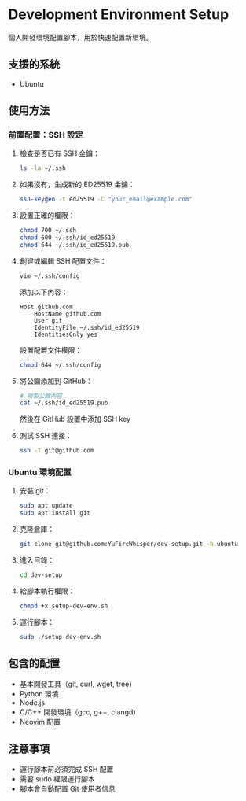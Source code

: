 # Development Environment Setup

個人開發環境配置腳本，用於快速配置新環境。

## 支援的系統
- Ubuntu

## 使用方法

### 前置配置：SSH 設定
1. 檢查是否已有 SSH 金鑰：
   ```bash
   ls -la ~/.ssh
   ```

2. 如果沒有，生成新的 ED25519 金鑰：
   ```bash
   ssh-keygen -t ed25519 -C "your_email@example.com"
   ```

3. 設置正確的權限：
   ```bash
   chmod 700 ~/.ssh
   chmod 600 ~/.ssh/id_ed25519
   chmod 644 ~/.ssh/id_ed25519.pub
   ```

4. 創建或編輯 SSH 配置文件：
   ```bash
   vim ~/.ssh/config
   ```
   添加以下內容：
   ```
   Host github.com
       HostName github.com
       User git
       IdentityFile ~/.ssh/id_ed25519
       IdentitiesOnly yes
   ```
   設置配置文件權限：
   ```bash
   chmod 644 ~/.ssh/config
   ```

5. 將公鑰添加到 GitHub：
   ```bash
   # 複製公鑰內容
   cat ~/.ssh/id_ed25519.pub
   ```
   然後在 GitHub 設置中添加 SSH key

6. 測試 SSH 連接：
   ```bash
   ssh -T git@github.com
   ```

### Ubuntu 環境配置
1. 安裝 git：
   ```bash
   sudo apt update
   sudo apt install git
   ```

2. 克隆倉庫：
   ```bash
   git clone git@github.com:YuFireWhisper/dev-setup.git -b ubuntu
   ```

3. 進入目錄：
   ```bash
   cd dev-setup
   ```

4. 給腳本執行權限：
   ```bash
   chmod +x setup-dev-env.sh
   ```

5. 運行腳本：
   ```bash
   sudo ./setup-dev-env.sh
   ```

## 包含的配置
- 基本開發工具（git, curl, wget, tree）
- Python 環境
- Node.js
- C/C++ 開發環境（gcc, g++, clangd）
- Neovim 配置

## 注意事項
- 運行腳本前必須完成 SSH 配置
- 需要 sudo 權限運行腳本
- 腳本會自動配置 Git 使用者信息
